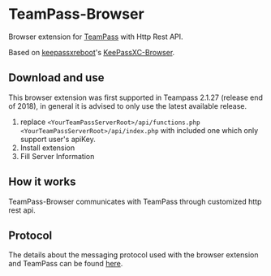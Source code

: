 # TeamPass-Browser
Browser extension for [TeamPass](https://teampass.net/) with Http Rest API.

Based on [keepassxreboot](https://github.com/keepassxreboot/)'s [KeePassXC-Browser](https://github.com/keepassxreboot/keepassxc-browser).

## Download and use

This browser extension was first supported in Teampass 2.1.27 (release end of 2018), in general it is advised to only use the latest available release.

1. replace `<YourTeamPassServerRoot>/api/functions.php`
           `<YourTeamPassServerRoot>/api/index.php`
   with included one which only support user's apiKey.
2. Install extension
3. Fill Server Information

## How it works

TeamPass-Browser communicates with TeamPass through customized http rest api. 

## Protocol

The details about the messaging protocol used with the browser extension and TeamPass can be found [here](teampass-protocol.md).
